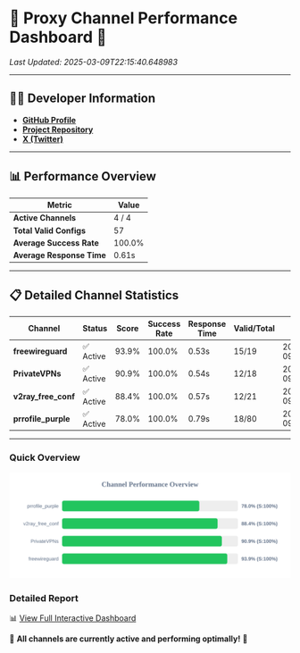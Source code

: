 # 🌟 Proxy Channel Performance Dashboard 🌟

_Last Updated: 2025-03-09T22:15:40.648983_

---

## 👩‍💻 Developer Information

- **[GitHub Profile](https://github.com/4n0nymou3)**  
- **[Project Repository](https://github.com/4n0nymou3/multi-proxy-config-fetcher)**  
- **[X (Twitter)](https://x.com/4n0nymou3)**  

---

## 📊 Performance Overview

| Metric                | Value       |
|-----------------------|-------------|
| **Active Channels**   | 4 / 4       |
| **Total Valid Configs** | 57          |
| **Average Success Rate** | 100.0%      |
| **Average Response Time** | 0.61s       |

---

## 📋 Detailed Channel Statistics

| Channel          | Status     | Score  | Success Rate | Response Time | Valid/Total | Last Success               |
|------------------|------------|--------|--------------|---------------|-------------|----------------------------|
| **freewireguard**  | ✅ Active  | 93.9%  | 100.0% | 0.53s         | 15/19       | 2025-03-09T22:15:40.647197 |
| **PrivateVPNs**  | ✅ Active  | 90.9%  | 100.0% | 0.54s         | 12/18       | 2025-03-09T22:15:40.090410 |
| **v2ray_free_conf**  | ✅ Active  | 88.4%  | 100.0% | 0.57s         | 12/21       | 2025-03-09T22:15:39.516025 |
| **prrofile_purple**  | ✅ Active  | 78.0%  | 100.0% | 0.79s         | 18/80       | 2025-03-09T22:15:38.860514 |

---

### Quick Overview
<div align="center">
  <a href="https://raw.githubusercontent.com/nullluser/NullRepo/refs/heads/main/assets/channel_stats_chart.svg">
    <img src="https://raw.githubusercontent.com/nullluser/NullRepo/refs/heads/main/assets/channel_stats_chart.svg" alt="Source Performance Statistics" width="800">
  </a>
</div>

### Detailed Report
📊 [View Full Interactive Dashboard](https://htmlpreview.github.io/?https://github.com/nullluser/NullRepo/blob/main/assets/performance_report.html)

🎉 **All channels are currently active and performing optimally!** 🎉
